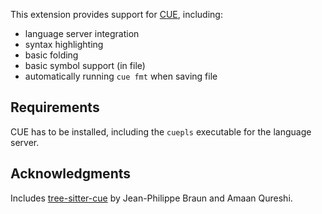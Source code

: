 This extension provides support for [CUE](https://cuelang.org), including:

* language server integration
* syntax highlighting
* basic folding
* basic symbol support (in file)
* automatically running `cue fmt` when saving file

## Requirements

CUE has to be installed, including the `cuepls` executable for the language server.

## Acknowledgments

Includes [tree-sitter-cue](https://github.com/eonpatapon/tree-sitter-cue) by Jean-Philippe Braun and Amaan Qureshi.


